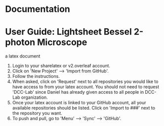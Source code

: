 # Documentation
# User Guide: Lightsheet Bessel 2-photon Microscope
a latex document
1. Login to your sharelatex or v2.overleaf account.
2. Click on 'New Project' --> 'Import from GitHub'.
3. Follow the instructions.
4. When asked, click on 'Request' next to all repositories you would like to have access to from your latex account. You should not need to request 'DCC-Lab' since Daniel has already given access to all people in DCC-Lab organization.
5. Once your latex account is linked to your GitHub account, all your available repositories should be listed. Click on 'Import to ###' next to the repository you want.
6. To push and pull, go to 'Menu' --> 'Sync' --> 'GitHub'.
